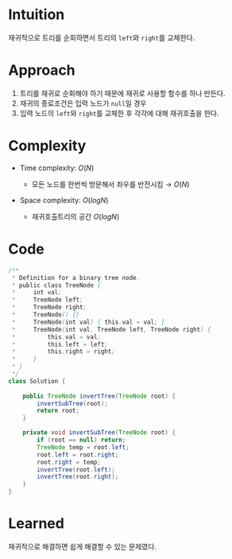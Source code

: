 # Intuition
재귀적으로 트리를 순회하면서 트리의 `left`와 `right`를 교체한다.

# Approach
1. 트리를 재귀로 순회해야 하기 때문에 재귀로 사용할 함수를 하나 만든다.
2. 재귀의 종료조건은 입력 노드가 `null`일 경우
3. 입력 노드의 `left`와 `right`를 교체한 후 각각에 대해 재귀호출을 한다.

# Complexity
- Time complexity: $O(N)$
    - 모든 노드를 한번씩 방문해서 좌우를 반전시킴 → $O(N)$

- Space complexity: $O(logN)$
    - 재귀호출트리의 공간 $O(logN)$

# Code
``` java
/**
 * Definition for a binary tree node.
 * public class TreeNode {
 *     int val;
 *     TreeNode left;
 *     TreeNode right;
 *     TreeNode() {}
 *     TreeNode(int val) { this.val = val; }
 *     TreeNode(int val, TreeNode left, TreeNode right) {
 *         this.val = val;
 *         this.left = left;
 *         this.right = right;
 *     }
 * }
 */
class Solution {
    
    public TreeNode invertTree(TreeNode root) {
        invertSubTree(root);
        return root;
    }

    private void invertSubTree(TreeNode root) {
        if (root == null) return;
        TreeNode temp = root.left;
        root.left = root.right;
        root.right = temp;
        invertTree(root.left);
        invertTree(root.right);
    }
}
```

# Learned
재귀적으로 해결하면 쉽게 해결할 수 있는 문제였다.